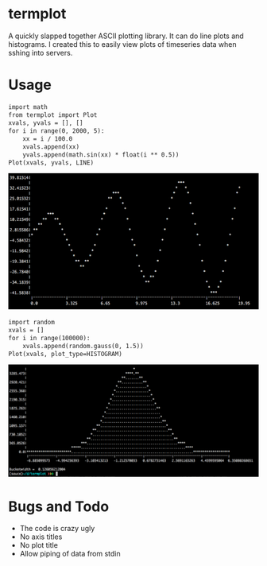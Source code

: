 termplot
========
A quickly slapped together ASCII plotting library.  It can do line plots and histograms.  I created this to easily view plots of timeseries data when sshing into servers.

Usage
=====
```
import math
from termplot import Plot
xvals, yvals = [], []
for i in range(0, 2000, 5):
    xx = i / 100.0
    xvals.append(xx)
    yvals.append(math.sin(xx) * float(i ** 0.5))
Plot(xvals, yvals, LINE)
```
![Line plot](/doc/line_plot.png?raw=true "Line plot")

```
import random
xvals = []
for i in range(100000):
    xvals.append(random.gauss(0, 1.5))
Plot(xvals, plot_type=HISTOGRAM)
```
![Histogram plot](/doc/histogram_plot.png?raw=true "Histogram plot")

Bugs and Todo
=============
* The code is crazy ugly
* No axis titles
* No plot title
* Allow piping of data from stdin
